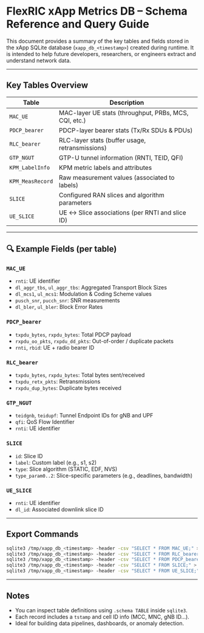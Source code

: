 # FlexRIC xApp Metrics DB – Schema Reference and Query Guide

This document provides a summary of the key tables and fields stored in the xApp SQLite database (`xapp_db_<timestamp>`) created during runtime. It is intended to help future developers, researchers, or engineers extract and understand network data.

---

## Key Tables Overview

| Table           | Description                                           |
|-----------------|-------------------------------------------------------|
| `MAC_UE`        | MAC-layer UE stats (throughput, PRBs, MCS, CQI, etc.) |
| `PDCP_bearer`   | PDCP-layer bearer stats (Tx/Rx SDUs & PDUs)           |
| `RLC_bearer`    | RLC-layer stats (buffer usage, retransmissions)       |
| `GTP_NGUT`      | GTP-U tunnel information (RNTI, TEID, QFI)            |
| `KPM_LabelInfo` | KPM metric labels and attributes                      |
| `KPM_MeasRecord`| Raw measurement values (associated to labels)         |
| `SLICE`         | Configured RAN slices and algorithm parameters        |
| `UE_SLICE`      | UE ↔ Slice associations (per RNTI and slice ID)       |

---

## 🔍 Example Fields (per table)

### `MAC_UE`
- `rnti`: UE identifier
- `dl_aggr_tbs`, `ul_aggr_tbs`: Aggregated Transport Block Sizes
- `dl_mcs1`, `ul_mcs1`: Modulation & Coding Scheme values
- `pusch_snr`, `pucch_snr`: SNR measurements
- `dl_bler`, `ul_bler`: Block Error Rates

### `PDCP_bearer`
- `txpdu_bytes`, `rxpdu_bytes`: Total PDCP payload
- `rxpdu_oo_pkts`, `rxpdu_dd_pkts`: Out-of-order / duplicate packets
- `rnti`, `rbid`: UE + radio bearer ID

### `RLC_bearer`
- `txpdu_bytes`, `rxpdu_bytes`: Total bytes sent/received
- `txpdu_retx_pkts`: Retransmissions
- `rxpdu_dup_bytes`: Duplicate bytes received

### `GTP_NGUT`
- `teidgnb`, `teidupf`: Tunnel Endpoint IDs for gNB and UPF
- `qfi`: QoS Flow Identifier
- `rnti`: UE identifier

### `SLICE`
- `id`: Slice ID
- `label`: Custom label (e.g., s1, s2)
- `type`: Slice algorithm (STATIC, EDF, NVS)
- `type_param0..2`: Slice-specific parameters (e.g., deadlines, bandwidth)

### `UE_SLICE`
- `rnti`: UE identifier
- `dl_id`: Associated downlink slice ID

---

## Export Commands

```bash
sqlite3 /tmp/xapp_db_<timestamp> -header -csv "SELECT * FROM MAC_UE;" > mac_metrics.csv
sqlite3 /tmp/xapp_db_<timestamp> -header -csv "SELECT * FROM RLC_bearer;" > rlc_metrics.csv
sqlite3 /tmp/xapp_db_<timestamp> -header -csv "SELECT * FROM PDCP_bearer;" > pdcp_metrics.csv
sqlite3 /tmp/xapp_db_<timestamp> -header -csv "SELECT * FROM SLICE;" > slice_config.csv
sqlite3 /tmp/xapp_db_<timestamp> -header -csv "SELECT * FROM UE_SLICE;" > ue_slice.csv
```

---

## Notes

- You can inspect table definitions using `.schema TABLE` inside `sqlite3`.
- Each record includes a `tstamp` and cell ID info (MCC, MNC, gNB ID…).
- Ideal for building data pipelines, dashboards, or anomaly detection.

